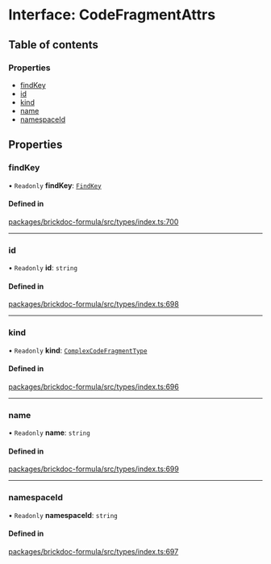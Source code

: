 # Interface: CodeFragmentAttrs

## Table of contents

### Properties

- [findKey](CodeFragmentAttrs.md#findkey)
- [id](CodeFragmentAttrs.md#id)
- [kind](CodeFragmentAttrs.md#kind)
- [name](CodeFragmentAttrs.md#name)
- [namespaceId](CodeFragmentAttrs.md#namespaceid)

## Properties

### <a id="findkey" name="findkey"></a> findKey

• `Readonly` **findKey**: [`FindKey`](FindKey.md)

#### Defined in

[packages/brickdoc-formula/src/types/index.ts:700](https://github.com/brickdoc/brickdoc/blob/main/packages/brickdoc-formula/src/types/index.ts#L700)

___

### <a id="id" name="id"></a> id

• `Readonly` **id**: `string`

#### Defined in

[packages/brickdoc-formula/src/types/index.ts:698](https://github.com/brickdoc/brickdoc/blob/main/packages/brickdoc-formula/src/types/index.ts#L698)

___

### <a id="kind" name="kind"></a> kind

• `Readonly` **kind**: [`ComplexCodeFragmentType`](../README.md#complexcodefragmenttype)

#### Defined in

[packages/brickdoc-formula/src/types/index.ts:696](https://github.com/brickdoc/brickdoc/blob/main/packages/brickdoc-formula/src/types/index.ts#L696)

___

### <a id="name" name="name"></a> name

• `Readonly` **name**: `string`

#### Defined in

[packages/brickdoc-formula/src/types/index.ts:699](https://github.com/brickdoc/brickdoc/blob/main/packages/brickdoc-formula/src/types/index.ts#L699)

___

### <a id="namespaceid" name="namespaceid"></a> namespaceId

• `Readonly` **namespaceId**: `string`

#### Defined in

[packages/brickdoc-formula/src/types/index.ts:697](https://github.com/brickdoc/brickdoc/blob/main/packages/brickdoc-formula/src/types/index.ts#L697)
